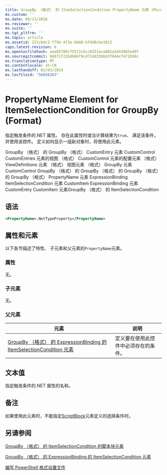 ```yaml
---
title: GroupBy （格式） 的 ItemSelectionCondition PropertyName 元素 |Microsoft Docs
ms.custom: ''
ms.date: 09/13/2016
ms.reviewer: ''
ms.suite: ''
ms.tgt_pltfrm: ''
ms.topic: article
ms.assetid: 221cbdc2-f794-4f3a-9d40-bfdd8cba1013
caps.latest.revision: 6
ms.openlocfilehash: aae65789cf5572cbcc9251eca802a2d43065e49f
ms.sourcegitcommit: b6871f21bd666f9cd71dd336bb3f844cf472b56c
ms.translationtype: MT
ms.contentlocale: zh-CN
ms.lasthandoff: 02/03/2019
ms.locfileid: "56858263"
---
```

# <a name="propertyname-element-for-itemselectioncondition-for-groupby-format"></a>PropertyName Element for ItemSelectionCondition for GroupBy (Format)

指定触发条件的.NET 属性。 存在此属性时或当计算结果为`true`、 满足该条件，并使用该控件。 定义如何显示一组新对象时，将使用此元素。

GroupBy （格式） 的 GroupBy （格式） CustomEntry 元素 CustomControl CustomEntries 元素的视图 （格式） CustomControl 元素的配置元素 （格式） ViewDefinitions 元素 （格式） 视图元素 （格式） GroupBy 元素CustomControl GroupBy （格式） 的 GroupBy （格式） 的 GroupBy （格式） 的 GroupBy （格式） PropertyName 元素 ExpressionBinding ItemSelectionCondition 元素 CustomItem ExpressionBinding 元素 CustomEntry CustomItem 元素GroupBy （格式） 的 ItemSelectionCondition

## <a name="syntax"></a>语法

```xml
<PropertyName>.NetTypeProperty</PropertyName>
```

## <a name="attributes-and-elements"></a>属性和元素

以下各节描述了特性、 子元素和父元素的`PropertyName`元素。

### <a name="attributes"></a>属性

无。

### <a name="child-elements"></a>子元素

无。

### <a name="parent-elements"></a>父元素

|元素|说明|
|-------------|-----------------|
|[GroupBy （格式） 的 ExpressionBinding 的 ItemSelectionCondition 元素](./itemselectioncondition-element-for-expressionbinding-for-groupby-format.md)|定义要在使用此控件中必须存在的条件。|

## <a name="text-value"></a>文本值

指定触发条件的.NET 属性的名称。

## <a name="remarks"></a>备注

如果使用此元素时，不能指定[ScriptBlock](./scriptblock-element-for-itemselectioncondition-for-groupby-format.md)元素定义的选择条件时。

## <a name="see-also"></a>另请参阅

[GroupBy （格式） 的 ItemSelectionCondition 的脚本块元素](./scriptblock-element-for-itemselectioncondition-for-groupby-format.md)

[GroupBy （格式） 的 ExpressionBinding 的 ItemSelectionCondition 元素](./itemselectioncondition-element-for-expressionbinding-for-groupby-format.md)

[编写 PowerShell 格式设置文件](./writing-a-powershell-formatting-file.md)
